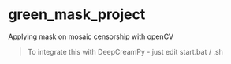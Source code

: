 # green_mask_project
Applying mask on mosaic censorship with openCV



>To integrate this with DeepCreamPy - just edit start.bat / .sh

